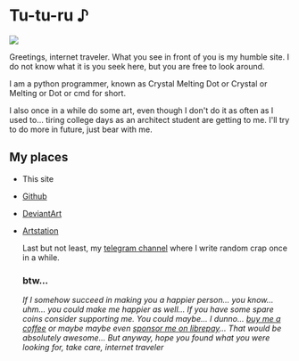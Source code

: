 # Tu-tu-ru ♪

![](https://avatars3.githubusercontent.com/u/48290258?s=400&u=f8051e8903714fb7e095aa544fef9bcef9689c7a&v=4)

Greetings, internet traveler. What you see in front of you is my humble site. I do not know what it is you seek here, but you are free to look around.

I am a python programmer, known as Crystal Melting Dot or Crystal or Melting or Dot or cmd for short.

I also once in a while do some art, even though I don't do it as often as I used to... tiring college days as an architect student are getting to me. I'll try to do more in future, just bear with me.

## My places

- This site

- [Github](https://github.com/cmd410)

- [DeviantArt](https://www.deviantart.com/cmd410)

- [Artstation](https://cmd410.artstation.com/)

  Last but not least, my [telegram channel](https://t.me/spacialdot) where I write  random crap once in a while.

  ### btw...

  _If I somehow succeed in making you a happier person... you know... uhm... you could make me happier as well... If you have some spare coins consider supporting me. You could maybe... I dunno... [buy me a coffee](https://www.buymeacoffee.com/cmd410) or maybe maybe even [sponsor me on librepay](https://liberapay.com/CrystalMeltingDot/)... That would be absolutely awesome... But anyway, hope you found what you were looking for, take care, internet traveler_